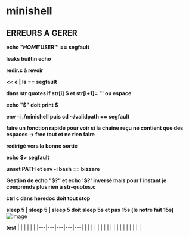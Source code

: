 # minishell

## ERREURS A GERER

**echo "$HOME '$USER"' == segfault**

**leaks builtin echo**

**redir.c à revoir**

**<< e | ls == segfault**

**dans str quotes if str[i] $ et str[i+1]= "' ou espace**

**echo "$" doit print $**

**env -i ./minishell puis cd ~/validpath == segfault**

**faire un fonction rapide pour voir si la chaîne reçu ne contient que des espaces -> free tout et ne rien faire**

**redirigé vers la bonne sortie**

**echo $> segfault**

**unset PATH et env -i bash == bizzare**

**Gestion de echo "$?" et echo '$?' inversé mais pour l'instant je comprends plus rien à str-quotes.c**

**ctrl c dans heredoc doit tout stop**

**sleep 5 | sleep 5 | sleep 5 doit sleep 5s et pas 15s (le notre fait 15s)** 
![image](https://cdn.discordapp.com/attachments/856902451403423745/969613000052994068/unknown.png)

**test**
|   |   |   |   |   |
|---|---|---|---|---|
|   |   |   |   |   |
|   |   |   |   |   |
|   |   |   |   |   |
